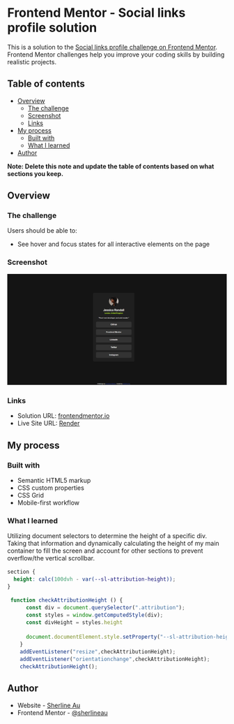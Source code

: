 # Frontend Mentor - Social links profile solution

This is a solution to the [Social links profile challenge on Frontend Mentor](https://www.frontendmentor.io/challenges/social-links-profile-UG32l9m6dQ). Frontend Mentor challenges help you improve your coding skills by building realistic projects. 

## Table of contents

- [Overview](#overview)
  - [The challenge](#the-challenge)
  - [Screenshot](#screenshot)
  - [Links](#links)
- [My process](#my-process)
  - [Built with](#built-with)
  - [What I learned](#what-i-learned)
- [Author](#author)

**Note: Delete this note and update the table of contents based on what sections you keep.**

## Overview

### The challenge

Users should be able to:

- See hover and focus states for all interactive elements on the page

### Screenshot

![](./screenshot.jpg)

### Links

- Solution URL: [frontendmentor.io](https://www.frontendmentor.io/solutions/mobile-first-approach-with-css-grid-7Gdv0QlE4j)
- Live Site URL: [Render](https://fm-social-links.onrender.com)

## My process

### Built with

- Semantic HTML5 markup
- CSS custom properties
- CSS Grid
- Mobile-first workflow

### What I learned

Utilizing document selectors to determine the height of a specific div.  Taking that information and dynamically calculating the height of my main container to fill the screen and account for other sections to prevent overflow/the vertical scrollbar.

```css
section {
  height: calc(100dvh - var(--sl-attribution-height));
}
```
```js
 function checkAttributionHeight () {
      const div = document.querySelector(".attribution");
      const styles = window.getComputedStyle(div);
      const divHeight = styles.height

      document.documentElement.style.setProperty("--sl-attribution-height",divHeight)
    }
    addEventListener("resize",checkAttributionHeight);
    addEventListener("orientationchange",checkAttributionHeight);
    checkAttributionHeight();
```

## Author
- Website - [Sherline Au](https://www.sherlineau.com/)
- Frontend Mentor - [@sherlineau](https://www.frontendmentor.io/profile/sherlineau)